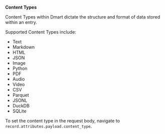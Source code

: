 **Content Types**

Content Types within Dmart dictate the structure and format of data stored within an entry.

Supported Content Types include:

- Text
- Markdown
- HTML
- JSON
- Image
- Python
- PDF
- Audio
- Video
- CSV
- Parquet
- JSONL
- DuckDB
- SQLite

To set the content type in the request body, navigate to `record.attributes.payload.content_type`.
